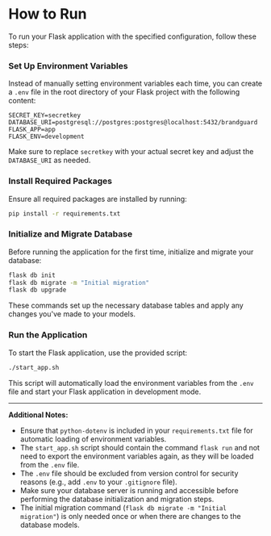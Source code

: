 # How to Run

To run your Flask application with the specified configuration, follow these steps:

### Set Up Environment Variables

Instead of manually setting environment variables each time, you can create a `.env` file in the root directory of your Flask project with the following content:

```plaintext
SECRET_KEY=secretkey
DATABASE_URI=postgresql://postgres:postgres@localhost:5432/brandguard
FLASK_APP=app
FLASK_ENV=development
```

Make sure to replace `secretkey` with your actual secret key and adjust the `DATABASE_URI` as needed.

### Install Required Packages

Ensure all required packages are installed by running:

```bash
pip install -r requirements.txt
```

### Initialize and Migrate Database

Before running the application for the first time, initialize and migrate your database:

```bash
flask db init
flask db migrate -m "Initial migration"
flask db upgrade
```

These commands set up the necessary database tables and apply any changes you've made to your models.

### Run the Application

To start the Flask application, use the provided script:

```bash
./start_app.sh
```

This script will automatically load the environment variables from the `.env` file and start your Flask application in development mode.

---

**Additional Notes:**

- Ensure that `python-dotenv` is included in your `requirements.txt` file for automatic loading of environment variables.
- The `start_app.sh` script should contain the command `flask run` and not need to export the environment variables again, as they will be loaded from the `.env` file.
- The `.env` file should be excluded from version control for security reasons (e.g., add `.env` to your `.gitignore` file).
- Make sure your database server is running and accessible before performing the database initialization and migration steps.
- The initial migration command (`flask db migrate -m "Initial migration"`) is only needed once or when there are changes to the database models.